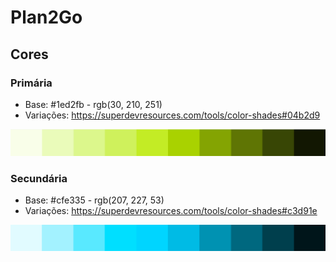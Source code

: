 # Plan2Go

## Cores

### Primária

* Base: #1ed2fb - rgb(30, 210, 251)
* Variações: https://superdevresources.com/tools/color-shades#04b2d9

![primary](design/primary.png)

### Secundária

* Base: #cfe335 - rgb(207, 227, 53)
* Variações: https://superdevresources.com/tools/color-shades#c3d91e

![secondary](design/secondary.png)
